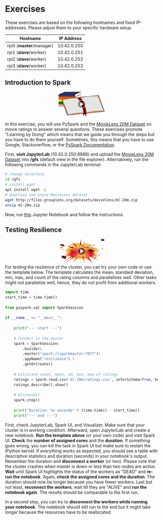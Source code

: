 # Exercises

These exercises are based on the following hostnames and fixed
IP-addresses. Please adjust them to your specific hardware setup.


| Hostname                  | IP Address  |
| ------------------------- | ----------- |
| rpi0 (**master**/manager) | 10.42.0.250 |
| rpi1 (**slave**/worker)   | 10.42.0.251 |
| rpi2 (**slave**/worker)   | 10.42.0.252 |
| rpi3 (**slave**/worker)   | 10.42.0.253 |




## Introduction to Spark

<div align="center">
  <a href="https://www.youtube.com/watch?v=vHBhx6Gcr64">
    <img src="images/spark.png" alt="PiCluster Resilience" style="width:30%;">
  </a>
</div>

In this exercise, you will use PySpark and the [MovieLens 20M Dataset](https://grouplens.org/datasets/movielens/20m/) on movie ratings to answer several questions. These exercises promote "Learning by Doing" which means that we guide you through the steps but you have to do them yourself. Sometimes, this means that you have to use Google, Stackoverflow, or the [PySpark Documentation](https://spark.apache.org/docs/latest/api/python/pyspark.html).

First, **visit JupyterLab** (10.42.0.250:8888) and upload the [MovieLens 20M Dataset](https://grouplens.org/datasets/movielens/20m/) into **/gfs** (default view in the file explorer). Alternatively, run the following commands in the JupyterLab terminal:

```bash
# change directory
cd /gfs
# install wget
apt install wget -y
# download and unzip MovieLens dataset
wget http://files.grouplens.org/datasets/movielens/ml-20m.zip
unzip ml-20m.zip
```

Now, run [this](https://github.com/DocSeven/PiCluster/blob/master/Exercises/Movielens_exercises.ipynb) Jupyter Notebook and follow the instructions. 



## Testing Resilience

<div align="center">
  <a href="https://www.youtube.com/watch?v=4scaV421mQo">
    <img src="images/resilience.png" alt="PiCluster Resilience" style="width:30%;">
  </a>
</div>
For testing the resilience of the cluster, you can try your own code or use the template below. The template calculates the mean, standard deviation, min, max, and count of the rating columns and parallelizes well. Other tasks might not parallelize well, hence, they do not profit from additional workers.

```python
import time
start_time = time.time()

from pyspark.sql import SparkSession

if __name__ == "__main__":

    print("--- start ---")

    # Connect to the master
    spark = SparkSession\
        .builder\
        .master("spark://sparkmaster:7077")\
        .appName("resilience") \
        .getOrCreate()

    # Calculate count, mean, sd, min, max of ratings
    ratings = spark.read.csv('ml-20m/ratings.csv', inferSchema=True, header=True)
    ratings.describe().show()

    # Disconnect
    spark.stop()

    print("Duration: %s seconds" % (time.time() - start_time))
    print("--- end ---")
```
First, check JupyterLab, Spark UI, and Visualizer. Make sure that your cluster is in working condition. Afterward, open JupyterLab and create a new notebook. **Run the template above** (or your own code) and visit Spark UI. **Check** the **number of assigned cores** and the **duration**. If something goes wrong, you can kill the task in Spark UI but make sure to restart the IPython kernel. If everything works as expected, you should see a table with descriptive statistics and duration (seconds) in your notebook's output. Remember the duration and **disconnect a worker** (or two). Please note that the cluster crashes when master is down or less than two nodes are active. **Wait** until Spark UI highlights the status of the workers as "DEAD" and **re-run the notebook**. Again, **check the assigned cores and the duration**. The duration should now be longer because you have fewer workers. Last but not least, **reconnect the workers**, wait till they are "ALIVE" and **run the notebook again**. The results should be comparable to the first run.

In a second step, you can try to **disconnect the workers while running your notebook**. The notebook should still run to the end but it might take longer because the resources have to be reallocated.
